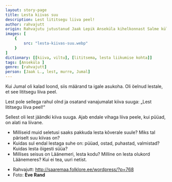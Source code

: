 ```yaml
---
layout: story-page
title: Lesta kiivas suu
description: Lest lititsegu liiva peel!
author: rahvajutt
origin: Rahvajutu jutustanud Jaak Lepik Anseküla kihelkonnast Salme külast. 
images: [
    {
        src: "lesta-kiivas-suu.webp"
    }
]
dictionary: [[kiiva, viltu], [lititsema, lesta liikumise kohta]]
tags: [Anseküla ]
genre: [rahvajutt]
person: [Jaak L., lest, murre, Jumal]
---
```



<!-- # {{$doc.title}} -->

Kui Jumal oli kalad loond, siis määrand ta igale asukoha. Oli öelnud lestale, et see lititsegu liiva peel.

Lest pole sellega rahul olnd ja osatand vanajumalat kiiva suuga: „Lest lititsegu liiva peel!“

Sellest oli lest jäändki kiiva suuga. Ajab endale vihaga liiva peele, kui püüad, on alati na liivane.



<story-author :author="author" :origin="origin"></story-author>

<story-dictionary :terms="dictionary"></story-dictionary>

<details-wrapper summary="Mis mõtted tekkisid?">

- Milliseid muid seletusi saaks pakkuda lesta kõverale suule? Miks tal päriselt suu kiivas on?
- Kuidas sul endal lestaga suhe on: püüad, ostad, puhastad, valmistad? Kuidas lesta õigesti süüa?
- Millises seisus on Läänemeri, lesta kodu? Milline on lesta olukord Läänemeres? Kui ei tea, uuri netist. 

</details-wrapper>


<details-wrapper summary="Allikad" class="text-sm" icon="icon-park-outline:document-folder">

- Rahvajutt: http://saaremaa.folklore.ee/wordpress/?p=768
- Foto: **Eve Rand**

</details-wrapper>

